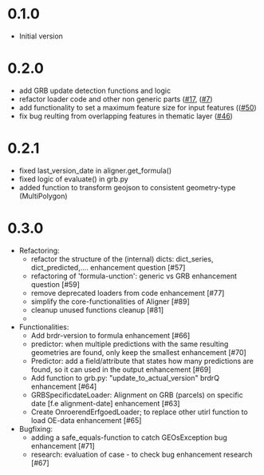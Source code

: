 # 0.1.0

- Initial version

# 0.2.0

- add GRB update detection functions and logic
- refactor loader code and other non generic
  parts ([#17](https://github.com/OnroerendErfgoed/brdr/issues/17), ([#7](https://github.com/OnroerendErfgoed/brdr/issues/7))
- add functionality to set a maximum feature size for input
  features (([#50](https://github.com/OnroerendErfgoed/brdr/issues/50))
- fix bug reulting from overlapping features in thematic
  layer ([#46](https://github.com/OnroerendErfgoed/brdr/issues/46))

# 0.2.1

- fixed last_version_date in aligner.get_formula()
- fixed logic of evaluate() in grb.py
- added function to transform geojson to consistent geometry-type (MultiPolygon)

# 0.3.0

- Refactoring:
    - refactor the structure of the (internal) dicts: dict_series, dict_predicted,.... enhancement question [#57]
    - refactoring of 'formula-unction': generic vs GRB enhancement question [#59]
    - remove deprecated loaders from code enhancement [#77]
    - simplify the core-functionalities of Aligner [#89]
    - cleanup unused functions cleanup [#81]
    -
- Functionalities:
    - Add brdr-version to formula enhancement [#66]
    - predictor: when multiple predictions with the same resulting geometries are found, only keep the smallest
      enhancement [#70]
    - Predictor: add a field/attribute that states how many predictions are found, so it can used in the output
      enhancement [#69]
    - Add function to grb.py: "update_to_actual_version" brdrQ enhancement [#64]
    - GRBSpecificdateLoader: Alignment on GRB (parcels) on specific date [f.e alignment-date] enhancement [#63]
    - Create OnroerendErfgoedLoader; to replace other utirl function to load OE-data enhancement [#65]
- Bugfixing:
    - adding a safe_equals-function to catch GEOsException bug enhancement [#71]
    - research: evaluation of case - to check bug enhancement research [#67]








